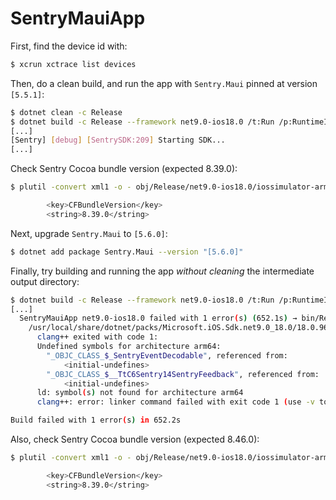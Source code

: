 # SentryMauiApp

First, find the device id with:
```sh
$ xcrun xctrace list devices
```

Then, do a clean build, and run the app with `Sentry.Maui` pinned at version `[5.5.1]`:
```sh
$ dotnet clean -c Release
$ dotnet build -c Release --framework net9.0-ios18.0 /t:Run /p:RuntimeIdentifier=iossimulator-arm64 /p:_DeviceName=:v2:udid=<DeviceId>
[...]
[Sentry] [debug] [SentrySDK:209] Starting SDK...
[...]
```

Check Sentry Cocoa bundle version (expected 8.39.0):
```sh
$ plutil -convert xml1 -o - obj/Release/net9.0-ios18.0/iossimulator-arm64/Sentry.Bindings.Cocoa.resources.zip/Sentry-Dynamic.xcframework/ios-arm64_x86_64-simulator/Sentry.framework/Info.plist | $ grep CFBundleVersion -A1

        <key>CFBundleVersion</key>
        <string>8.39.0</string>
```

Next, upgrade `Sentry.Maui` to `[5.6.0]`:
```sh
$ dotnet add package Sentry.Maui --version "[5.6.0]"
```

Finally, try building and running the app _without cleaning_ the intermediate output directory:
```sh
$ dotnet build -c Release --framework net9.0-ios18.0 /t:Run /p:RuntimeIdentifier=iossimulator-arm64 /p:_DeviceName=:v2:udid=<DeviceId>
[...]
  SentryMauiApp net9.0-ios18.0 failed with 1 error(s) (652.1s) → bin/Release/net9.0-ios18.0/iossimulator-arm64/SentryMauiApp.dll
    /usr/local/share/dotnet/packs/Microsoft.iOS.Sdk.net9.0_18.0/18.0.9617/targets/Xamarin.Shared.Sdk.targets(1663,3): error :
      clang++ exited with code 1:
      Undefined symbols for architecture arm64:
        "_OBJC_CLASS_$_SentryEventDecodable", referenced from:
            <initial-undefines>
        "_OBJC_CLASS_$__TtC6Sentry14SentryFeedback", referenced from:
            <initial-undefines>
      ld: symbol(s) not found for architecture arm64
      clang++: error: linker command failed with exit code 1 (use -v to see invocation)

Build failed with 1 error(s) in 652.2s
```

Also, check Sentry Cocoa bundle version (expected 8.46.0):
```sh
$ plutil -convert xml1 -o - obj/Release/net9.0-ios18.0/iossimulator-arm64/Sentry.Bindings.Cocoa.resources.zip/Sentry-Dynamic.xcframework/ios-arm64_x86_64-simulator/Sentry.framework/Info.plist | grep CFBundleVersion -A1

        <key>CFBundleVersion</key>
        <string>8.39.0</string>
```
